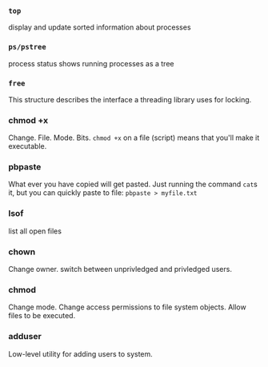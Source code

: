 ### `top`
display and update sorted information about processes

### `ps/pstree`
process status
shows running processes as a tree

### `free`
This structure describes the interface a threading library uses for locking.

### chmod +x
Change. File. Mode. Bits. `chmod +x` on a file (script) means that you'll make it executable.

### pbpaste  
What ever you have copied will get pasted. Just running the command `cat`s it, but you can quickly paste to file: 
`pbpaste > myfile.txt`

### lsof  
list all open files

### chown
Change owner. switch between unprivledged and privledged users.

### chmod
Change mode. Change access permissions to file system objects. Allow files to be executed.

### adduser
Low-level utility for adding users to system. 
